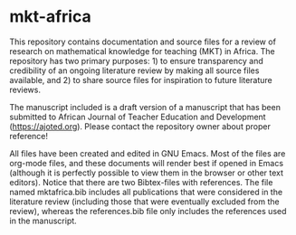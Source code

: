 # mkt-africa
This repository contains documentation and source files for a review of research on mathematical knowledge for teaching (MKT) in Africa. The repository has two primary purposes: 1) to ensure transparency and credibility of an ongoing literature review by making all source files available, and 2) to share source files for inspiration to future literature reviews. 

The manuscript included is a draft version of a manuscript that has been submitted to African Journal of Teacher Education and Development (https://ajoted.org). Please contact the repository owner about proper reference! 

All files have been created and edited in GNU Emacs. Most of the files are org-mode files, and these documents will render best if opened in Emacs (although it is perfectly possible to view them in the browser or other text editors). Notice that there are two Bibtex-files with references. The file named mktafrica.bib includes all publications that were considered in the literature review (including those that were eventually excluded from the review), whereas the references.bib file only includes the references used in the manuscript. 
